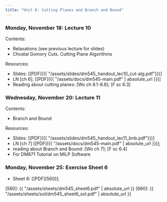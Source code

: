 ```yaml
---
title: "Unit 6: Cutting Planes and Branch and Bound" 
---
```




### Monday, November 18: Lecture 10

Contents:
- Relaxations (see previous lecture for slides)
- Chvatal Gomory Cuts. Cutting Plane Algorithms

Resources:
- Slides: [[PDF]({{ "/assets/slides/dm545_handout_lec10_cut-alg.pdf"}})]
- LN [ch 6]; [[PDF]({{ "/assets/docs/dm545-main.pdf" | absolute_url }})]
- Reading about cutting planes: [Wo ch 8.1-8.6]; [F sc 6.3]



### Wednesday, November 20: Lecture 11

Contents:

- Branch and Bound 

Resources:

- Slides: [[PDF]({{ "/assets/slides/dm545_handout_lec11_bnb.pdf"}})]
- LN [ch 7]  [[PDF]({{ "/assets/docs/dm545-main.pdf" | absolute_url }})];
- reading about Branch and Bound: [Wo ch 7]; [F sc 6.4]
- For DM871 Tutorial on MILP Software

### Monday, November 25: Exercise Sheet 6

- Sheet 6: [[PDF][560]]; <!-- Solutions: [[PDF][660]] -->

[560]: {{ "/assets/sheets/dm545_sheet6.pdf" | absolute_url }}
[660]: {{ "/assets/sheets/sol/dm545_sheet6_sol.pdf" | absolute_url }}
